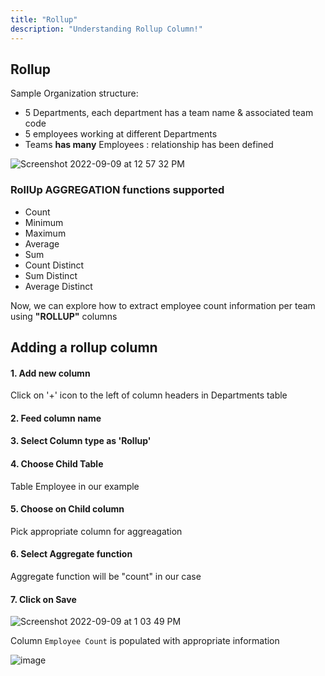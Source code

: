 ```yaml
---
title: "Rollup"
description: "Understanding Rollup Column!"
---
```


## Rollup

Sample Organization structure:

- 5 Departments, each department has a team name & associated team code
- 5 employees working at different Departments
- Teams **has many** Employees : relationship has been defined

![Screenshot 2022-09-09 at 12 57 32 PM](https://user-images.githubusercontent.com/86527202/189296162-536185f1-31ed-40df-b668-deed7ad630aa.png)


### RollUp AGGREGATION functions supported

- Count
- Minimum
- Maximum
- Average
- Sum
- Count Distinct
- Sum Distinct
- Average Distinct

Now, we can explore how to extract employee count information per team using **"ROLLUP"** columns

## Adding a rollup column

#### 1. Add new column

Click on '+' icon to the left of column headers in Departments table

<!-- ![1](https://user-images.githubusercontent.com/86527202/144236273-484edc5b-7f5f-4041-b480-db08d4459d07.png) -->

#### 2. Feed column name

<!-- ![2](https://user-images.githubusercontent.com/86527202/144236279-41904955-4990-4a23-bec6-b0953002eac6.png) -->

#### 3. Select Column type as 'Rollup'

<!-- ![3](https://user-images.githubusercontent.com/86527202/144236283-4596e3e1-3bf8-488f-bc9b-8ec1466a35c6.png) -->

#### 4. Choose Child Table

Table Employee in our example

<!-- ![4](https://user-images.githubusercontent.com/86527202/144236284-301178d8-f452-4d1e-9dff-80dd9570c280.png) -->

#### 5. Choose on ​Child column

Pick appropriate column for aggreagation

<!-- ![5](https://user-images.githubusercontent.com/86527202/144236286-28547d74-feb8-4ad8-a872-7ba809e5db1e.png) -->

#### 6. Select ​Aggregate function

Aggregate function will be "count" in our case

<!-- ![6](https://user-images.githubusercontent.com/86527202/144236288-34a567d5-a5e9-4a1e-b074-5ea633e799a3.png) -->

#### 7. Click on Save


![Screenshot 2022-09-09 at 1 03 49 PM](https://user-images.githubusercontent.com/86527202/189297619-4d5c815b-6c97-41fa-978e-9b645448e508.png)


<!-- ![7](https://user-images.githubusercontent.com/86527202/144236289-5872529a-ba47-428d-979e-fdefb92a1039.png) -->

Column `Employee Count` is populated with appropriate information
  
![image](https://user-images.githubusercontent.com/35857179/194856842-e35a6424-fb95-4805-8efa-a559563e4b71.png)